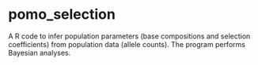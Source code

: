 # pomo_selection
A R code to infer population parameters (base compositions and selection coefficients) from population data (allele counts). The program performs Bayesian analyses.
